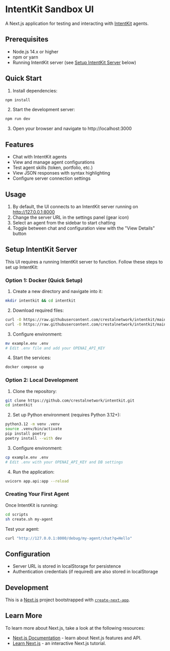 # IntentKit Sandbox UI

A Next.js application for testing and interacting with [IntentKit](https://github.com/crestalnetwork/intentkit) agents.

## Prerequisites

- Node.js 14.x or higher
- npm or yarn
- Running IntentKit server (see [Setup IntentKit Server](#setup-intentkit-server) below)

## Quick Start

1. Install dependencies:
```bash
npm install
```

2. Start the development server:
```bash
npm run dev
```

3. Open your browser and navigate to http://localhost:3000

## Features

- Chat with IntentKit agents
- View and manage agent configurations
- Test agent skills (token, portfolio, etc.)
- View JSON responses with syntax highlighting
- Configure server connection settings

## Usage

1. By default, the UI connects to an IntentKit server running on http://127.0.0.1:8000
2. Change the server URL in the settings panel (gear icon)
3. Select an agent from the sidebar to start chatting
4. Toggle between chat and configuration view with the "View Details" button

## Setup IntentKit Server

This UI requires a running IntentKit server to function. Follow these steps to set up IntentKit:

### Option 1: Docker (Quick Setup)

1. Create a new directory and navigate into it:
```bash
mkdir intentkit && cd intentkit
```

2. Download required files:
```bash
curl -O https://raw.githubusercontent.com/crestalnetwork/intentkit/main/docker-compose.yml
curl -O https://raw.githubusercontent.com/crestalnetwork/intentkit/main/example.env
```

3. Configure environment:
```bash
mv example.env .env
# Edit .env file and add your OPENAI_API_KEY
```

4. Start the services:
```bash
docker compose up
```

### Option 2: Local Development

1. Clone the repository:
```bash
git clone https://github.com/crestalnetwork/intentkit.git
cd intentkit
```

2. Set up Python environment (requires Python 3.12+):
```bash
python3.12 -m venv .venv
source .venv/bin/activate
pip install poetry
poetry install --with dev
```

3. Configure environment:
```bash
cp example.env .env
# Edit .env with your OPENAI_API_KEY and DB settings
```

4. Run the application:
```bash
uvicorn app.api:app --reload
```

### Creating Your First Agent

Once IntentKit is running:
```bash
cd scripts
sh create.sh my-agent
```

Test your agent:
```bash
curl "http://127.0.0.1:8000/debug/my-agent/chat?q=Hello"
```

## Configuration

- Server URL is stored in localStorage for persistence
- Authentication credentials (if required) are also stored in localStorage

## Development

This is a [Next.js](https://nextjs.org/) project bootstrapped with [`create-next-app`](https://github.com/vercel/next.js/tree/canary/packages/create-next-app).

## Learn More

To learn more about Next.js, take a look at the following resources:

- [Next.js Documentation](https://nextjs.org/docs) - learn about Next.js features and API.
- [Learn Next.js](https://nextjs.org/learn) - an interactive Next.js tutorial. 